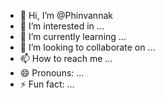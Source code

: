 - 👋 Hi, I’m @Phinvannak
- 👀 I’m interested in ...
- 🌱 I’m currently learning ...
- 💞️ I’m looking to collaborate on ...
- 📫 How to reach me ...
- 😄 Pronouns: ...
- ⚡ Fun fact: ...

<!---
Phinvannak/Phinvannak is a ✨ special ✨ repository because its `README.md` (this file) appears on your GitHub profile.
You can click the Preview link to take a look at your changes.
--->
